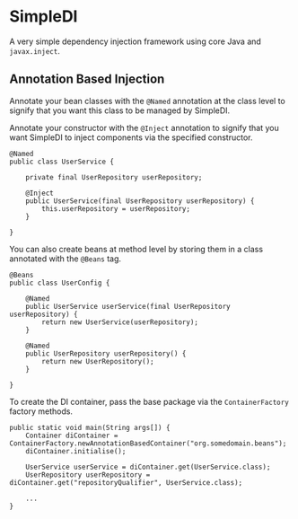 # SimpleDI
A very simple dependency injection framework using core Java and `javax.inject`.

## Annotation Based Injection
Annotate your bean classes with the `@Named` annotation at the class level to signify that you want this 
class to be managed by SimpleDI.

Annotate your constructor with the `@Inject` annotation to signify that you want SimpleDI to inject 
components via the specified constructor.
```
@Named
public class UserService {

    private final UserRepository userRepository;

    @Inject
    public UserService(final UserRepository userRepository) {
        this.userRepository = userRepository;
    }
    
}
```

You can also create beans at method level by storing them in a class annotated with the `@Beans` tag.
```
@Beans
public class UserConfig {

    @Named
    public UserService userService(final UserRepository userRepository) {
        return new UserService(userRepository);
    }
    
    @Named
    public UserRepository userRepository() {
        return new UserRepository();
    }

}
```

To create the DI container, pass the base package via the `ContainerFactory` factory methods.

```
public static void main(String args[]) {
    Container diContainer = ContainerFactory.newAnnotationBasedContainer("org.somedomain.beans");
    diContainer.initialise();
    
    UserService userService = diContainer.get(UserService.class);
    UserRepository userRepository = diContainer.get("repositoryQualifier", UserService.class);
    
    ...
}
```